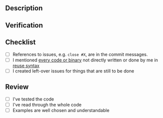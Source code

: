 <!--
Check relevant points but **please do not remove entries**.
-->

## Description

<!-- A description of the bug and the fix. Link the issue. -->

## Verification

<!-- Explain how you tested this bug fix. -->

## Checklist

- [ ] References to issues, e.g. `close #X`, are in the commit messages.
- [ ] I mentioned [every code or binary](/.reuse/dep5) not directly written or done by me in [reuse syntax](https://reuse.software/)
- [ ] I created left-over issues for things that are still to be done

## Review

<!--
Reviewers can copy&check the following to their review.
Also the checklist above can be used.
But also the PR creator should check these points when getting a PR done:
-->

- [ ] I've tested the code
- [ ] I've read through the whole code
- [ ] Examples are well chosen and understandable
